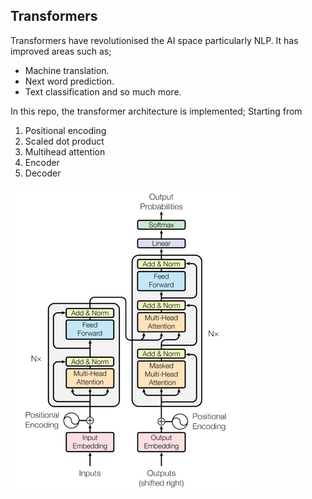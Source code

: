 ## **Transformers**

Transformers have revolutionised the AI space particularly NLP. It has improved areas such as;
- Machine translation.
- Next word prediction.
- Text classification and so much more.

In this repo, the transformer architecture is implemented;
Starting from 
1. Positional encoding
2. Scaled dot product
3. Multihead attention
4. Encoder
5. Decoder

![transformer](img/transformer1.png)
